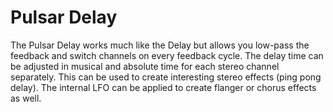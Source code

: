 # Pulsar Delay

The Pulsar Delay works much like the Delay but allows you low-pass the
feedback and switch channels on every feedback cycle. The delay time can
be adjusted in musical and absolute time for each stereo channel
separately. This can be used to create interesting stereo effects (ping
pong delay). The internal LFO can be applied to create flanger or chorus
effects as well.
